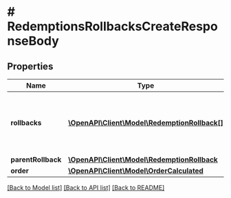 # # RedemptionsRollbacksCreateResponseBody

## Properties

Name | Type | Description | Notes
------------ | ------------- | ------------- | -------------
**rollbacks** | [**\OpenAPI\Client\Model\RedemptionRollback[]**](RedemptionRollback.md) | Contains the rollback redemption objects of the particular incentives. | [optional]
**parentRollback** | [**\OpenAPI\Client\Model\RedemptionRollback**](RedemptionRollback.md) |  | [optional]
**order** | [**\OpenAPI\Client\Model\OrderCalculated**](OrderCalculated.md) |  | [optional]

[[Back to Model list]](../../README.md#models) [[Back to API list]](../../README.md#endpoints) [[Back to README]](../../README.md)
